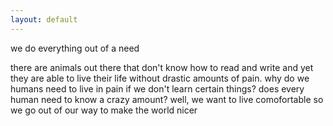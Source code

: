```yaml
---
layout: default
---
```

we do everything out of a need

there are animals out there that don't know how to read and write and yet they are able to live their life without drastic amounts of pain. why do we humans need to live in pain if we don't learn certain things? does every human need to know a crazy amount? well, we want to live comofortable so we go out of our way to make the world nicer 